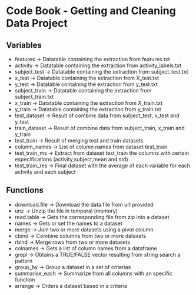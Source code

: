 # Code Book - Getting and Cleaning Data Project

## Variables
  - features -> Datatable containing the extraction from features.txt
  - activity -> Datatable containing the extraction from activity_labels.txt
  - subject_test -> Datatable containing the extraction from subject_test.txt
  - x_test -> Datatable containing the extraction from X_test.txt
  - y_test -> Datatable containing the extraction from y_test.txt
  - subject_train -> Datatable containing the extraction from subject_train.txt
  - x_train -> Datatable containing the extraction from X_train.txt
  - y_train -> Datatable containing the extraction from y_train.txt
  - test_dataset -> Result of combine data from subject_test, x_test and y_test
  - train_dataset -> Result of combine data from subject_train, x_train and y_train
  - test_train -> Result of merging test and train datasets
  - column_names -> List of column names from dataset test_train
  - test_train_ms -> Extract from dataset test_train the columns with certain especifications (activity,subject,mean and std)
  - test_train_res -> Final dataset with the average of each variable for each activity and each subject

## Functions
  - download.file -> Download the data file from url provided 
  - unz -> Unzip the file in temporal (memory)
  - read.table -> Gets the corresponding file from zip into a dataset
  - names -> Gets or set the names to a dataset
  - merge -> Join two or more datasets using a pivot column
  - cbind -> Combine columns from two or more datasets
  - rbind -> Merge rows from two or more datasets
  - colnames -> Gets a list of column names from a dataframe
  - grepl -> Obtains a TRUE/FALSE vector resulting from string search a pattern
  - group_by -> Group a dataset in a set of criterias
  - summarise_each -> Summarize from all columns with an specific function
  - arrange -> Orders a dataset based in a criteria
